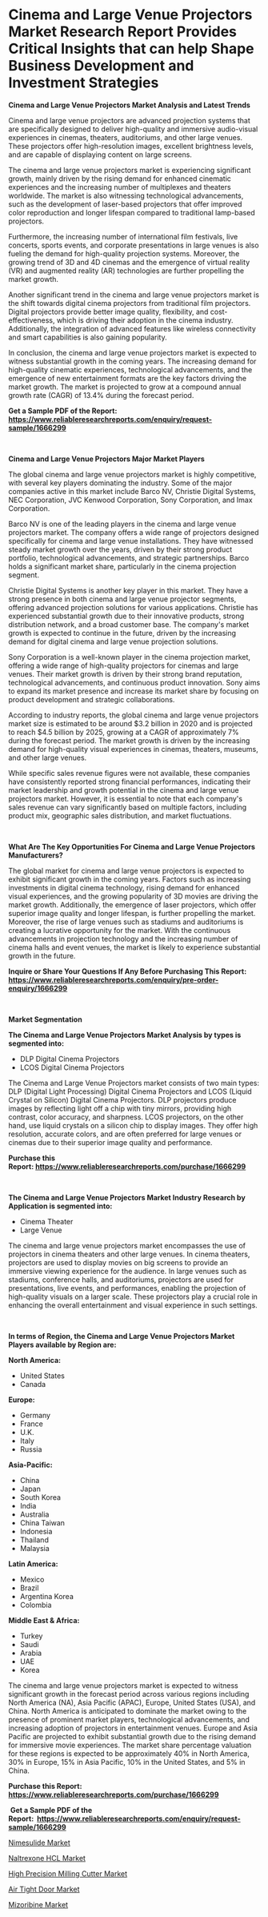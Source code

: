 <p><h1>Cinema and Large Venue Projectors Market Research Report Provides Critical Insights that can help Shape Business Development and Investment Strategies</h1></p><p><strong>Cinema and Large Venue Projectors Market Analysis and Latest Trends</strong></p>
<p><p>Cinema and large venue projectors are advanced projection systems that are specifically designed to deliver high-quality and immersive audio-visual experiences in cinemas, theaters, auditoriums, and other large venues. These projectors offer high-resolution images, excellent brightness levels, and are capable of displaying content on large screens.</p><p>The cinema and large venue projectors market is experiencing significant growth, mainly driven by the rising demand for enhanced cinematic experiences and the increasing number of multiplexes and theaters worldwide. The market is also witnessing technological advancements, such as the development of laser-based projectors that offer improved color reproduction and longer lifespan compared to traditional lamp-based projectors.</p><p>Furthermore, the increasing number of international film festivals, live concerts, sports events, and corporate presentations in large venues is also fueling the demand for high-quality projection systems. Moreover, the growing trend of 3D and 4D cinemas and the emergence of virtual reality (VR) and augmented reality (AR) technologies are further propelling the market growth.</p><p>Another significant trend in the cinema and large venue projectors market is the shift towards digital cinema projectors from traditional film projectors. Digital projectors provide better image quality, flexibility, and cost-effectiveness, which is driving their adoption in the cinema industry. Additionally, the integration of advanced features like wireless connectivity and smart capabilities is also gaining popularity.</p><p>In conclusion, the cinema and large venue projectors market is expected to witness substantial growth in the coming years. The increasing demand for high-quality cinematic experiences, technological advancements, and the emergence of new entertainment formats are the key factors driving the market growth. The market is projected to grow at a compound annual growth rate (CAGR) of 13.4% during the forecast period.</p></p>
<p><strong>Get a Sample PDF of the Report:&nbsp; <a href="https://www.reliableresearchreports.com/enquiry/request-sample/1666299">https://www.reliableresearchreports.com/enquiry/request-sample/1666299</a></strong></p>
<p>&nbsp;</p>
<p><strong>Cinema and Large Venue Projectors Major Market Players</strong></p>
<p><p>The global cinema and large venue projectors market is highly competitive, with several key players dominating the industry. Some of the major companies active in this market include Barco NV, Christie Digital Systems, NEC Corporation, JVC Kenwood Corporation, Sony Corporation, and Imax Corporation.</p><p>Barco NV is one of the leading players in the cinema and large venue projectors market. The company offers a wide range of projectors designed specifically for cinema and large venue installations. They have witnessed steady market growth over the years, driven by their strong product portfolio, technological advancements, and strategic partnerships. Barco holds a significant market share, particularly in the cinema projection segment.</p><p>Christie Digital Systems is another key player in this market. They have a strong presence in both cinema and large venue projector segments, offering advanced projection solutions for various applications. Christie has experienced substantial growth due to their innovative products, strong distribution network, and a broad customer base. The company's market growth is expected to continue in the future, driven by the increasing demand for digital cinema and large venue projection solutions.</p><p>Sony Corporation is a well-known player in the cinema projection market, offering a wide range of high-quality projectors for cinemas and large venues. Their market growth is driven by their strong brand reputation, technological advancements, and continuous product innovation. Sony aims to expand its market presence and increase its market share by focusing on product development and strategic collaborations.</p><p>According to industry reports, the global cinema and large venue projectors market size is estimated to be around $3.2 billion in 2020 and is projected to reach $4.5 billion by 2025, growing at a CAGR of approximately 7% during the forecast period. The market growth is driven by the increasing demand for high-quality visual experiences in cinemas, theaters, museums, and other large venues.</p><p>While specific sales revenue figures were not available, these companies have consistently reported strong financial performances, indicating their market leadership and growth potential in the cinema and large venue projectors market. However, it is essential to note that each company's sales revenue can vary significantly based on multiple factors, including product mix, geographic sales distribution, and market fluctuations.</p></p>
<p>&nbsp;</p>
<p><strong>What Are The Key Opportunities For Cinema and Large Venue Projectors Manufacturers?</strong></p>
<p><p>The global market for cinema and large venue projectors is expected to exhibit significant growth in the coming years. Factors such as increasing investments in digital cinema technology, rising demand for enhanced visual experiences, and the growing popularity of 3D movies are driving the market growth. Additionally, the emergence of laser projectors, which offer superior image quality and longer lifespan, is further propelling the market. Moreover, the rise of large venues such as stadiums and auditoriums is creating a lucrative opportunity for the market. With the continuous advancements in projection technology and the increasing number of cinema halls and event venues, the market is likely to experience substantial growth in the future.</p></p>
<p><strong>Inquire or Share Your Questions If Any Before Purchasing This Report: <a href="https://www.reliableresearchreports.com/enquiry/pre-order-enquiry/1666299">https://www.reliableresearchreports.com/enquiry/pre-order-enquiry/1666299</a></strong></p>
<p>&nbsp;</p>
<p><strong>Market Segmentation</strong></p>
<p><strong>The Cinema and Large Venue Projectors Market Analysis by types is segmented into:</strong></p>
<p><ul><li>DLP Digital Cinema Projectors</li><li>LCOS Digital Cinema Projectors</li></ul></p>
<p><p>The Cinema and Large Venue Projectors market consists of two main types: DLP (Digital Light Processing) Digital Cinema Projectors and LCOS (Liquid Crystal on Silicon) Digital Cinema Projectors. DLP projectors produce images by reflecting light off a chip with tiny mirrors, providing high contrast, color accuracy, and sharpness. LCOS projectors, on the other hand, use liquid crystals on a silicon chip to display images. They offer high resolution, accurate colors, and are often preferred for large venues or cinemas due to their superior image quality and performance.</p></p>
<p><strong>Purchase this Report:&nbsp;<a href="https://www.reliableresearchreports.com/purchase/1666299">https://www.reliableresearchreports.com/purchase/1666299</a></strong></p>
<p>&nbsp;</p>
<p><strong>The Cinema and Large Venue Projectors Market Industry Research by Application is segmented into:</strong></p>
<p><ul><li>Cinema Theater</li><li>Large Venue</li></ul></p>
<p><p>The cinema and large venue projectors market encompasses the use of projectors in cinema theaters and other large venues. In cinema theaters, projectors are used to display movies on big screens to provide an immersive viewing experience for the audience. In large venues such as stadiums, conference halls, and auditoriums, projectors are used for presentations, live events, and performances, enabling the projection of high-quality visuals on a larger scale. These projectors play a crucial role in enhancing the overall entertainment and visual experience in such settings.</p></p>
<p>&nbsp;</p>
<p><strong>In terms of Region, the Cinema and Large Venue Projectors Market Players available by Region are:</strong></p>
<p>
    <p> <strong> North America: </strong>
        <ul>
            <li>United States</li>
            <li>Canada</li>
        </ul>
        </p> 
    <p> <strong> Europe: </strong>
        <ul>
            <li>Germany</li>
            <li>France</li>
            <li>U.K.</li>
            <li>Italy</li>
            <li>Russia</li>
        </ul>
        </p> 
    <p> <strong> Asia-Pacific: </strong>
        <ul>
            <li>China</li>
            <li>Japan</li>
            <li>South Korea</li>
            <li>India</li>
            <li>Australia</li>
            <li>China Taiwan</li>
            <li>Indonesia</li>
            <li>Thailand</li>
            <li>Malaysia</li>
        </ul>
        </p> 
    <p> <strong> Latin America: </strong>
        <ul>
            <li>Mexico</li>
            <li>Brazil</li>
            <li>Argentina Korea</li>
            <li>Colombia</li>
        </ul>
        </p> 
    <p> <strong> Middle East & Africa: </strong>
        <ul>
            <li>Turkey</li>
            <li>Saudi</li>
            <li>Arabia</li>
            <li>UAE</li>
            <li>Korea</li>
        </ul>
    </p>
    </p>
<p><p>The cinema and large venue projectors market is expected to witness significant growth in the forecast period across various regions including North America (NA), Asia Pacific (APAC), Europe, United States (USA), and China. North America is anticipated to dominate the market owing to the presence of prominent market players, technological advancements, and increasing adoption of projectors in entertainment venues. Europe and Asia Pacific are projected to exhibit substantial growth due to the rising demand for immersive movie experiences. The market share percentage valuation for these regions is expected to be approximately 40% in North America, 30% in Europe, 15% in Asia Pacific, 10% in the United States, and 5% in China.</p></p>
<p><strong>Purchase this Report: <a href="https://www.reliableresearchreports.com/purchase/1666299">https://www.reliableresearchreports.com/purchase/1666299</a></strong></p>
<p>&nbsp;<strong>Get a Sample PDF of the Report:&nbsp;&nbsp;<a href="https://www.reliableresearchreports.com/enquiry/request-sample/1666299">https://www.reliableresearchreports.com/enquiry/request-sample/1666299</a></strong></p>
<p><strong></strong></p>
<p><p><a href="https://medium.com/@joanacasper19/decoding-nimesulide-market-metrics-market-share-trends-and-growth-patterns-53c2b697115c">Nimesulide Market</a></p><p><a href="https://medium.com/@joanacasper19/naltrexone-hcl-market-size-market-outlook-and-market-forecast-2023-to-2030-ae41f0427ca1">Naltrexone HCL Market</a></p><p><a href="https://github.com/sofayahoo2023/Market-Research-Report-List-2/blob/main/high-precision-milling-cutter-market.md">High Precision Milling Cutter Market</a></p><p><a href="https://github.com/vimar16th/Market-Research-Report-List-2/blob/main/air-tight-door-market.md">Air Tight Door Market</a></p><p><a href="https://medium.com/@joanacasper19/mizoribine-market-outlook-industry-overview-and-forecast-2023-to-2030-f25b53980e5b">Mizoribine Market</a></p></p>